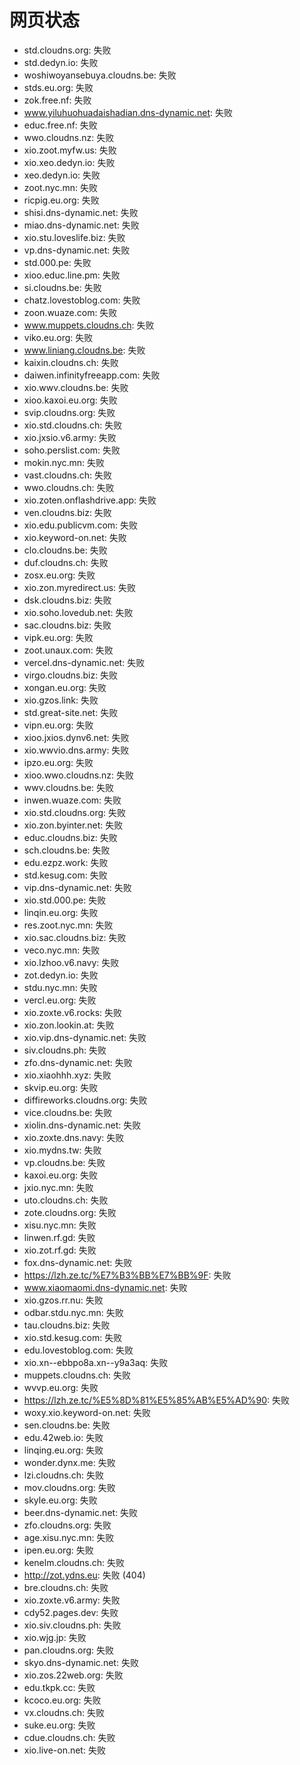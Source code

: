 # 网页状态
- std.cloudns.org: 失败
- std.dedyn.io: 失败
- woshiwoyansebuya.cloudns.be: 失败
- stds.eu.org: 失败
- zok.free.nf: 失败
- www.yiluhuohuadaishadian.dns-dynamic.net: 失败
- educ.free.nf: 失败
- wwo.cloudns.nz: 失败
- xio.zoot.myfw.us: 失败
- xio.xeo.dedyn.io: 失败
- xeo.dedyn.io: 失败
- zoot.nyc.mn: 失败
- ricpig.eu.org: 失败
- shisi.dns-dynamic.net: 失败
- miao.dns-dynamic.net: 失败
- xio.stu.loveslife.biz: 失败
- vp.dns-dynamic.net: 失败
- std.000.pe: 失败
- xioo.educ.line.pm: 失败
- si.cloudns.be: 失败
- chatz.lovestoblog.com: 失败
- zoon.wuaze.com: 失败
- www.muppets.cloudns.ch: 失败
- viko.eu.org: 失败
- www.liniang.cloudns.be: 失败
- kaixin.cloudns.ch: 失败
- daiwen.infinityfreeapp.com: 失败
- xio.wwv.cloudns.be: 失败
- xioo.kaxoi.eu.org: 失败
- svip.cloudns.org: 失败
- xio.std.cloudns.ch: 失败
- xio.jxsio.v6.army: 失败
- soho.perslist.com: 失败
- mokin.nyc.mn: 失败
- vast.cloudns.ch: 失败
- wwo.cloudns.ch: 失败
- xio.zoten.onflashdrive.app: 失败
- ven.cloudns.biz: 失败
- xio.edu.publicvm.com: 失败
- xio.keyword-on.net: 失败
- clo.cloudns.be: 失败
- duf.cloudns.ch: 失败
- zosx.eu.org: 失败
- xio.zon.myredirect.us: 失败
- dsk.cloudns.biz: 失败
- xio.soho.lovedub.net: 失败
- sac.cloudns.biz: 失败
- vipk.eu.org: 失败
- zoot.unaux.com: 失败
- vercel.dns-dynamic.net: 失败
- virgo.cloudns.biz: 失败
- xongan.eu.org: 失败
- xio.gzos.link: 失败
- std.great-site.net: 失败
- vipn.eu.org: 失败
- xioo.jxios.dynv6.net: 失败
- xio.wwvio.dns.army: 失败
- ipzo.eu.org: 失败
- xioo.wwo.cloudns.nz: 失败
- wwv.cloudns.be: 失败
- inwen.wuaze.com: 失败
- xio.std.cloudns.org: 失败
- xio.zon.byinter.net: 失败
- educ.cloudns.biz: 失败
- sch.cloudns.be: 失败
- edu.ezpz.work: 失败
- std.kesug.com: 失败
- vip.dns-dynamic.net: 失败
- xio.std.000.pe: 失败
- linqin.eu.org: 失败
- res.zoot.nyc.mn: 失败
- xio.sac.cloudns.biz: 失败
- veco.nyc.mn: 失败
- xio.lzhoo.v6.navy: 失败
- zot.dedyn.io: 失败
- stdu.nyc.mn: 失败
- vercl.eu.org: 失败
- xio.zoxte.v6.rocks: 失败
- xio.zon.lookin.at: 失败
- xio.vip.dns-dynamic.net: 失败
- siv.cloudns.ph: 失败
- zfo.dns-dynamic.net: 失败
- xio.xiaohhh.xyz: 失败
- skvip.eu.org: 失败
- diffireworks.cloudns.org: 失败
- vice.cloudns.be: 失败
- xiolin.dns-dynamic.net: 失败
- xio.zoxte.dns.navy: 失败
- xio.mydns.tw: 失败
- vp.cloudns.be: 失败
- kaxoi.eu.org: 失败
- jxio.nyc.mn: 失败
- uto.cloudns.ch: 失败
- zote.cloudns.org: 失败
- xisu.nyc.mn: 失败
- linwen.rf.gd: 失败
- xio.zot.rf.gd: 失败
- fox.dns-dynamic.net: 失败
- https://lzh.ze.tc/%E7%B3%BB%E7%BB%9F: 失败
- www.xiaomaomi.dns-dynamic.net: 失败
- xio.gzos.rr.nu: 失败
- odbar.stdu.nyc.mn: 失败
- tau.cloudns.biz: 失败
- xio.std.kesug.com: 失败
- edu.lovestoblog.com: 失败
- xio.xn--ebbpo8a.xn--y9a3aq: 失败
- muppets.cloudns.ch: 失败
- wvvp.eu.org: 失败
- https://lzh.ze.tc/%E5%8D%81%E5%85%AB%E5%AD%90: 失败
- woxy.xio.keyword-on.net: 失败
- sen.cloudns.be: 失败
- edu.42web.io: 失败
- linqing.eu.org: 失败
- wonder.dynx.me: 失败
- lzi.cloudns.ch: 失败
- mov.cloudns.org: 失败
- skyle.eu.org: 失败
- beer.dns-dynamic.net: 失败
- zfo.cloudns.org: 失败
- age.xisu.nyc.mn: 失败
- ipen.eu.org: 失败
- kenelm.cloudns.ch: 失败
- http://zot.ydns.eu: 失败 (404)
- bre.cloudns.ch: 失败
- xio.zoxte.v6.army: 失败
- cdy52.pages.dev: 失败
- xio.siv.cloudns.ph: 失败
- xio.wjg.jp: 失败
- pan.cloudns.org: 失败
- skyo.dns-dynamic.net: 失败
- xio.zos.22web.org: 失败
- edu.tkpk.cc: 失败
- kcoco.eu.org: 失败
- vx.cloudns.ch: 失败
- suke.eu.org: 失败
- cdue.cloudns.ch: 失败
- xio.live-on.net: 失败
